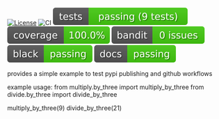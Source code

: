 
[![License](https://img.shields.io/github/license/k4144/pypi_packaging_turorial)](https://github.com/k4144/pypi_packaging_turorial/blob/main/LICENSE)
![CI](https://github.com/k4144/pypi_packaging_turorial/actions/workflows/project-ci.yml/badge.svg)
![Tests](./badges/tests.svg)
![Coverage](./badges/coverage.svg)
![Bandit](./badges/bandit.svg)
![Black](./badges/black.svg)
![Docs](./badges/docs.svg)


provides a simple example to test pypi publishing and github workflows


example usage:
from multiply.by_three import multiply_by_three
from divide.by_three import divide_by_three

multiply_by_three(9)
divide_by_three(21)
